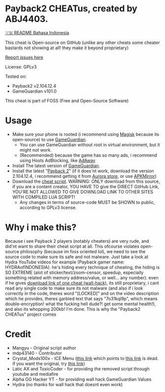 # Payback2 CHEATus, created by ABJ4403.
[🇮🇩️ README Bahasa Indonesia](https://github.com/ABJ4403/Payback2_CHEATus/blob/main/README_id.md)

This cheat is Open-source on GitHub (unlike any other cheats some cheater bastards not showing at all! they make it beyond proprietary)

[Report issues here](https://github.com/ABJ4403/Payback2_CHEATus)

License: GPLv3

Tested on:
- Payback2 v2.104.12.4
- GameGuardian v101.0


This cheat is part of FOSS (Free and Open-Source Software)

# Usage
- Make sure your phone is rooted (i recommend using [Magisk](https://github.com/topjohnwu/magisk) because its open-source) to use [GameGuardian](https://gameguardian.net).
  - You can use GameGuardian without root in virtual environment, but it might not work.
  - (Recommended) because the game has so many ads, i recommend using Hosts AdBlocking, like [AdAway](https://adaway.org)
- Install The latest version of [GameGuardian](https://gameguardian.net).
- Install the latest "[Payback 2](https://play.google.com/store/apps/details?id=net.apex_designs.payback2)" (if it does'nt work, download the version 2.104.12.4, i recommend getting it from [Aurora store](https://auroraoss.org), or use [APKMirror](https://apkmirror.com))
- Download the [cheat script](https://github.com/ABJ4403/Payback2_CHEATus/blob/main/Payback2_CHEATus.lua?raw=true). WARNING: ONLY download from this source, if you are a content creator, YOU HAVE TO give the DIRECT GitHub Link, YOU'RE NOT ALLOWED TO GIVE DOWNLOAD LINK TO OTHER SITES WITH COMPILED LUA SCRIPT!
  - Any changes in terms of source-code MUST be SHOWN to public, according to GPLv3 license.

# Why i make this?
Because i see Payback 2 players (notably cheaters) are very rude, and did'nt want to share their cheat script at all. This ofcourse violates open-source philosophy (because im foss oriented lol), we need to see the source code to make sure its safe and not malware. Just take a look at Hydra YouTube videos for example (Payback gamer name: HYDRAofINDONESIA). he's hiding every technique of cheating, the hiding is SO EXTREME (alot of sticker/text/zoom-censor, speedup, especially something related with memory address/value, or well... any number). even if he gives [download link of one cheat (wall-hack)](https://www.mediafire.com/file/2xekhqk3tsvwq69/WALL+HACK+payback2.lua/file), its still proprietary, i cant read any single code to make sure its not malware (and also if i look correctly in the code, theres word "[LOCKED]" and on the video description which he provides, theres garbled text that says "7o31kql9p", which means double-encryption! what the fucking hell dude?! get some mental health!), and also its whopping 200kb! I'm done. This is why the "Payback2 CHEATus" project comes

# Credit
- Mangyu - Original script author
- mdp43140 - Contributor
- Crystal_Mods100x - ICE Menu ([this link](https://gameguardian.net/forum/topic/25781-payback-2/?do=findComment&comment=116945) which points to [this link](https://gameguardian.net/forum/applications/core/interface/file/attachment.php?id=18369) is dead. if you want the original, try [this link](https://www.mediafire.com/file/o1kgc0xbcjdyzac/%7B1.0%7D+PB+2.lua/file))
- Latic AX and ToxicCoder - for providing the removed script through youtube and mediafire
- Alpha GG Hacker YT - for providing wall hack GameGuardian Values
- Hydra (no thanks for wall hack that doesnt even work)
